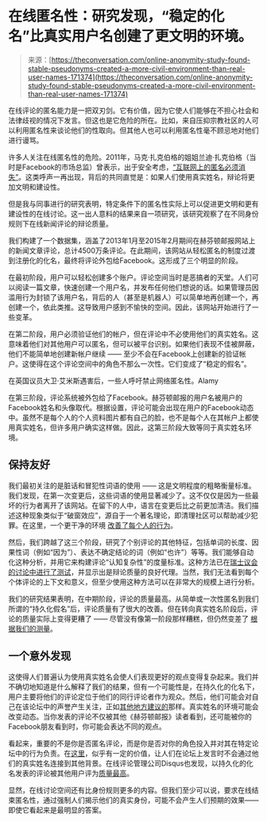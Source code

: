 <!--yml

category: 未分类

date: 2024-05-27 14:52:57

-->

# 在线匿名性：研究发现，“稳定的化名”比真实用户名创建了更文明的环境。

> 来源：[https://theconversation.com/online-anonymity-study-found-stable-pseudonyms-created-a-more-civil-environment-than-real-user-names-171374](https://theconversation.com/online-anonymity-study-found-stable-pseudonyms-created-a-more-civil-environment-than-real-user-names-171374)

在线评论的匿名能力是一把双刃剑。它有价值，因为它使人们能够在不担心社会和法律歧视的情况下发言。但这也是它危险的所在。比如，来自压抑宗教社区的人可以利用匿名性来谈论他们的性取向。但其他人也可以利用匿名性毫不顾忌地对他们进行谩骂。

许多人关注在线匿名性的危险。2011年，马克·扎克伯格的姐姐兰迪·扎克伯格（当时是Facebook的市场总监）曾表示，出于安全考虑，[“互联网上的匿名必须消失”](https://www.huffingtonpost.co.uk/entry/randi-zuckerberg-anonymity-online_n_910892)。这类呼声一再出现，背后的共同直觉是：如果人们使用真实姓名，辩论将更加文明和建设性。

但是我与同事进行的研究表明，特定条件下的匿名性实际上可以促进更文明和更有建设性的在线讨论。这一出人意料的结果来自一项研究，该研究观察了在不同身份规则下在线新闻评论的辩论质量。

我们构建了一个数据集，涵盖了2013年1月至2015年2月期间在赫芬顿邮报网站上的新闻文章评论，总计4500万条评论。在此期间，该网站从轻松匿名的制度过渡到注册化的化名，最终将评论外包给Facebook。这形成了三个明显的阶段。

在最初阶段，用户可以轻松创建多个账户。评论空间当时是恶搞者的天堂。人们可以阅读一篇文章，快速创建一个用户名，并发布任何他们想说的话。如果管理员因滥用行为封锁了该用户名，背后的人（甚至是机器人）可以简单地再创建一个，再创建一个，依此类推。这导致用户感到不愉快的空间。因此，该网站开始进行了一些变革。

在第二阶段，用户必须验证他们的帐户，但在评论中不必使用他们的真实姓名。这意味着他们对其他用户可以匿名，但可以被平台识别。如果他们表现不佳被屏蔽，他们不能简单地创建新帐户继续 —— 至少不会在Facebook上创建新的验证帐户。这使得在这个评论空间中的角色不那么一次性。它们变成了“稳定的假名”。

在英国议员大卫·艾米斯遇害后，一些人呼吁禁止网络匿名性。Alamy

在第三阶段，评论系统被外包给了Facebook。赫芬顿邮报的用户名被用户的Facebook姓名和头像取代。根据设置，评论可能会出现在用户的Facebook动态中。虽然不是每个人的个人资料图片都有自己的脸，也不是每个人在其帐户上都使用真实姓名，但许多用户确实这样做。因此，这第三阶段大致等同于真实姓名环境。

## 保持友好

我们最初关注的是脏话和冒犯性词语的使用 —— 这是文明程度的粗略衡量标准。我们发现，在第一次变更后，这些词语的使用显著减少了。这不仅仅是因为一些最坏的行为者离开了该网站。在留下的人中，语言在变更后比之前更加清洁。我们描述这种现象类似于“破窗效应”，源自于一个著名理论，即清理社区可以帮助减少犯罪。在这里，一个更干净的环境 [改善了每个人的行为](https://dl.acm.org/doi/pdf/10.1145/2786451.2786459)。

然后，我们跨越了这三个阶段，研究了个别评论的其他特征，包括单词的长度、因果性词（例如“因为”）、表达不确定结论的词（例如“也许”）等等。我们能够自动化这种分析，并用它来构建评论“认知复杂性”的度量标准。这种方法已在[瑞士议会的讨论中进行了测试](https://onlinelibrary.wiley.com/doi/full/10.1111/spsr.12179)，并显示出是辩论质量的良好代理。当然，我们无法看到每个个体评论的上下文和意义，但至少使用这种方法可以在非常大的规模上进行分析。

我们的研究结果表明，在中期阶段，评论的质量最高。从简单或一次性匿名到我们所谓的“持久化假名”后，评论质量有了很大的改善。但在转向真实姓名阶段后，评论的质量实际上变得更糟了 —— 尽管没有像第一阶段那样糟糕，但仍然变差了 [根据我们的测量](https://journals.sagepub.com/doi/full/10.1177/0032321719891385)。

## 一个意外发现

这使得人们普遍认为使用真实姓名会使人们表现更好的观点变得复杂起来。我们并不确切地知道是什么解释了我们的结果，但有一个可能性是，在持久化的化名下，用户主要将他们的评论定位于他们的同行评论者作为观众。然后，他们可能会对自己在该论坛中的声誉产生关注，正如[其他地方建议的](https://onlinelibrary.wiley.com/doi/abs/10.1111/j.1430-9134.2001.00173.x)那样。真实姓名的环境可能会改变动态。当你发表的评论不仅被其他《赫芬顿邮报》读者看到，还可能被你的Facebook朋友看到时，你可能会表达不同的观点。

看起来，重要的不是你是否匿名评论，而是你是否对你的角色投入并对其在特定论坛中的行为负责。在[这里](https://demos.co.uk/project/whats-in-a-name/)，似乎有一定的价值，让人们在论坛上发言时不会通过他们的真实姓名连接到其他背景。在线评论管理公司Disqus也发现，以持久化的化名发表的评论被其他用户评为[质量最高](https://disqus.com/research/pseudonyms/)。

显然，在线讨论空间还有比身份规则更多的内容。但我们至少可以说，要求在线结束匿名性，通过强制人们揭示他们的真实身份，可能不会产生人们预期的效果——即使它看起来是最明显的答案。
